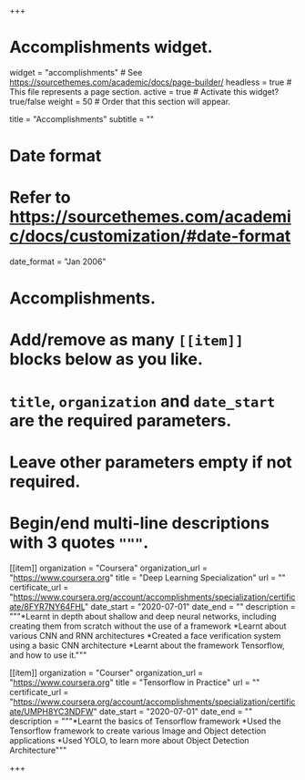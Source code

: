 +++
# Accomplishments widget.
widget = "accomplishments"  # See https://sourcethemes.com/academic/docs/page-builder/
headless = true  # This file represents a page section.
active = true  # Activate this widget? true/false
weight = 50  # Order that this section will appear.

title = "Accomplish&shy;ments"
subtitle = ""

# Date format
#   Refer to https://sourcethemes.com/academic/docs/customization/#date-format
date_format = "Jan 2006"

# Accomplishments.
#   Add/remove as many `[[item]]` blocks below as you like.
#   `title`, `organization` and `date_start` are the required parameters.
#   Leave other parameters empty if not required.
#   Begin/end multi-line descriptions with 3 quotes `"""`.

[[item]]
  organization = "Coursera"
  organization_url = "https://www.coursera.org"
  title = "Deep Learning Specialization"
  url = ""
  certificate_url = "https://www.coursera.org/account/accomplishments/specialization/certificate/8FYR7NY64FHL"
  date_start = "2020-07-01"
  date_end = ""
  description = """*Learnt in depth about shallow and deep neural networks, including creating them from scratch without the use of a framework
  *Learnt about various CNN and RNN architectures
  *Created a face verification system using a basic CNN architecture
  *Learnt about the framework Tensorflow, and how to use it."""

[[item]]
  organization = "Courser"
  organization_url = "https://www.coursera.org"
  title = "Tensorflow in Practice"
  url = ""
  certificate_url = "https://www.coursera.org/account/accomplishments/specialization/certificate/UMPH8YC3NDFW"
  date_start = "2020-07-01"
  date_end = ""
  description = """*Learnt the basics of Tensorflow framework
  *Used the Tensorflow framework to create various Image and Object detection applications
  *Used YOLO, to learn more about Object Detection Architecture"""
  
+++
